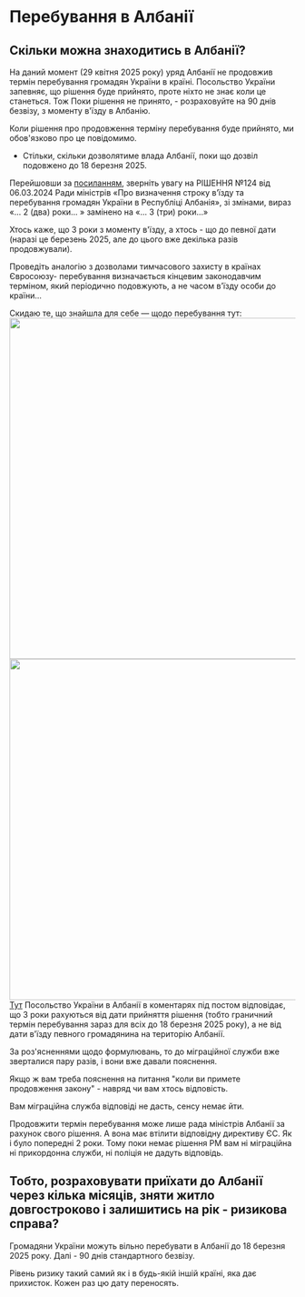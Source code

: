 # Перебування в Албанії

## Скільки можна знаходитись в Албанії?

<note>
На даний момент (29 квітня 2025 року) уряд Албанії не продовжив термін перебування громадян України в країні.
Посольство України запевняє, що рішення буде прийнято, проте ніхто не знає коли це станеться. Тож Поки рішення не принято,
- розраховуйте на 90 днів безвізу, з моменту в'їзду в Албанію.

Коли рішення про продовження терміну перебування буде прийнято, ми обов'язково про це повідомимо.
</note>

- Стільки, скільки дозволятиме влада Албанії, поки що дозвіл подовжено до 18 березня 2025.

Перейшовши за <a href="https://albania.mfa.gov.ua/news/uryad-ra-prijnyav-rishennya-shchodo-ukrayinciv">посиланням</a>, зверніть увагу на РІШЕННЯ №124 від 06.03.2024 Ради міністрів «Про
визначення строку в’їзду та перебування громадян України в Республіці Албанія», зі змінами, вираз «...
2 (два) роки... » замінено на «... 3 (три) роки...»

Хтось каже, що 3 роки з моменту в'їзду, а хтось - що до певної дати (наразі це березень 2025, але до
  цього вже декілька разів продовжували).

Проведіть аналогію з дозволами тимчасового захисту в країнах Євросоюзу- перебування визначається
  кінцевим законодавчим терміном, який періодично подовжують, а не часом в'їзду особи до країни...

Скидаю те, що знайшла для себе — щодо перебування тут:
<img src="embassy-01.jpg" width="600"/>
<img src="embassy-02.jpg" width="600"/>
<a href="https://www.facebook.com/100071710445316/posts/pfbid0pYSJzbKWWLEGJRtERjpSTtg72UyrQGwC9DGnd">Тут</a> Посольство України в Албанії в коментарях під постом відповідає, що 3 роки рахуються від дати
прийняття рішення (тобто граничний термін перебування зараз для всіх до 18 березня 2025 року), а не
від дати в'їзду певного громадянина на територію Албанії.

За роз'ясненнями щодо формулювань, то до міграційної служби вже зверталися пару разів, і вони вже
давали пояснення.

Якщо ж вам треба пояснення на питання "коли ви примете продовження закону" - навряд чи вам хтось
відповість.

Вам міграційна служба відповіді не дасть, сенсу немає йти.

Продовжити термін перебування може лише рада міністрів Албанії за рахунок свого рішення. А вона
має втілити відповідну директиву ЄС. Як і було попередні 2 роки. Тому поки немає рішення РМ вам ні міграційна ні прикордонна служби, ні поліція не дадуть відповідь.

## Тобто, розраховувати приїхати до Албанії через кілька місяців, зняти житло довгостроково і залишитись на рік - ризикова справа?

Громадяни України можуть вільно перебувати в Албанії до 18 березня 2025 року. Далі - 90 днів
стандартного безвізу.

Рівень ризику такий самий як і в будь-якій іншій країні, яка дає прихисток. Кожен раз цю дату переносять.
